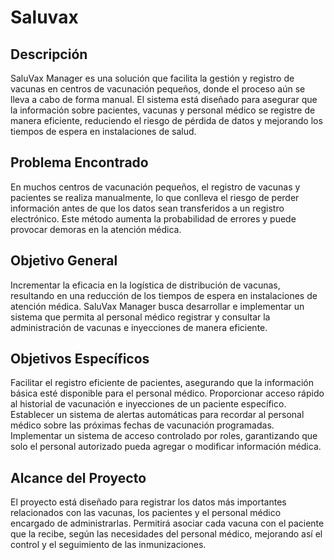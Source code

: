 # Saluvax
## Descripción
SaluVax Manager es una solución que facilita la gestión y registro de vacunas en centros de vacunación pequeños, donde el proceso aún se lleva a cabo de forma manual. El sistema está diseñado para asegurar que la información sobre pacientes, vacunas y personal médico se registre de manera eficiente, reduciendo el riesgo de pérdida de datos y mejorando los tiempos de espera en instalaciones de salud.

## Problema Encontrado
En muchos centros de vacunación pequeños, el registro de vacunas y pacientes se realiza manualmente, lo que conlleva el riesgo de perder información antes de que los datos sean transferidos a un registro electrónico. Este método aumenta la probabilidad de errores y puede provocar demoras en la atención médica.

## Objetivo General
Incrementar la eficacia en la logística de distribución de vacunas, resultando en una reducción de los tiempos de espera en instalaciones de atención médica. SaluVax Manager busca desarrollar e implementar un sistema que permita al personal médico registrar y consultar la administración de vacunas e inyecciones de manera eficiente.

## Objetivos Específicos
Facilitar el registro eficiente de pacientes, asegurando que la información básica esté disponible para el personal médico.
Proporcionar acceso rápido al historial de vacunación e inyecciones de un paciente específico.
Establecer un sistema de alertas automáticas para recordar al personal médico sobre las próximas fechas de vacunación programadas.
Implementar un sistema de acceso controlado por roles, garantizando que solo el personal autorizado pueda agregar o modificar información médica.

## Alcance del Proyecto
El proyecto está diseñado para registrar los datos más importantes relacionados con las vacunas, los pacientes y el personal médico encargado de administrarlas. Permitirá asociar cada vacuna con el paciente que la recibe, según las necesidades del personal médico, mejorando así el control y el seguimiento de las inmunizaciones.
